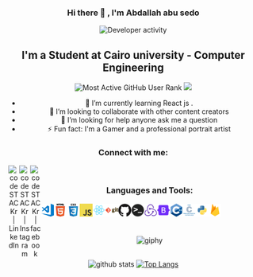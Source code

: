 
<div align="center">
  
<span style="display:block;text-align:center">




### Hi there 👋 , I'm Abdallah abu sedo

</span>

<span style="display:block;text-align:center">![Developer activity](https://user-images.githubusercontent.com/42722816/90060765-7febc200-dce5-11ea-938b-75d2a7816ca3.gif)</span>



## I'm a Student at Cairo university - Computer Engineering


<div align="center">

![Most Active GitHub User Rank](https://enwdccqjgyodvua.m.pipedream.net)
![](https://komarev.com/ghpvc/?username=abdallahabusedo)

</div>

- 🌱 I’m currently learning React js .
- 👯 I’m looking to collaborate with other content creators
- 🤔 I’m looking for help anyone ask me a question
- ⚡ Fun fact: I'm a Gamer and a professional portrait artist

### Connect with me:

[<img align="left" alt="codeSTACKr | LinkedIn" width="22px" src="https://cdn.jsdelivr.net/npm/simple-icons@v3/icons/linkedin.svg" />](https://www.linkedin.com/in/abdallah-abu-sedo-63958a185/)

[<img align="left" alt="codeSTACKr | Instagram" width="22px" src="https://cdn.jsdelivr.net/npm/simple-icons@v3/icons/instagram.svg" />](instagrahttps://www.instagram.com/abdallah_abusedo/)

[<img align="left" alt="codeSTACKr | facebook" width="22px"  src="https://cdn.jsdelivr.net/npm/simple-icons@v3/icons/facebook.svg"/> ](https://www.facebook.com/abdallah.abusedo)

<br />

### Languages and Tools:

<img align="left" alt="Visual Studio Code" width="26px" src="https://raw.githubusercontent.com/github/explore/80688e429a7d4ef2fca1e82350fe8e3517d3494d/topics/visual-studio-code/visual-studio-code.png" />
<img align="left" alt="HTML5" width="26px" src="https://raw.githubusercontent.com/github/explore/80688e429a7d4ef2fca1e82350fe8e3517d3494d/topics/html/html.png" />
<img align="left" alt="CSS3" width="26px" src="https://raw.githubusercontent.com/github/explore/80688e429a7d4ef2fca1e82350fe8e3517d3494d/topics/css/css.png" />
<img align="left" alt="JavaScript" width="26px" src="https://raw.githubusercontent.com/github/explore/80688e429a7d4ef2fca1e82350fe8e3517d3494d/topics/javascript/javascript.png" />
<img align="left" alt="React" width="26px" src="https://raw.githubusercontent.com/github/explore/80688e429a7d4ef2fca1e82350fe8e3517d3494d/topics/react/react.png" />
<img align="left" alt="Git" width="26px" src="https://raw.githubusercontent.com/github/explore/80688e429a7d4ef2fca1e82350fe8e3517d3494d/topics/git/git.png" />
<img align="left" alt="GitHub" width="26px" src="https://raw.githubusercontent.com/github/explore/78df643247d429f6cc873026c0622819ad797942/topics/github/github.png" />
<img align="left" alt="HTML5" width="26px" src="https://raw.githubusercontent.com/github/explore/80688e429a7d4ef2fca1e82350fe8e3517d3494d/topics/terminal/terminal.png" />
<img align="left" width="26px" src="https://raw.githubusercontent.com/github/explore/80688e429a7d4ef2fca1e82350fe8e3517d3494d/topics/redux/redux.png">
<img align="left" src="https://raw.githubusercontent.com/devicons/devicon/master/icons/bootstrap/bootstrap-plain.svg" alt="bootstrap"width="26px" />
<img align="left" width="26px" src="https://raw.githubusercontent.com/github/explore/80688e429a7d4ef2fca1e82350fe8e3517d3494d/topics/cpp/cpp.png">
<img align="left" width="26px" src="https://raw.githubusercontent.com/github/explore/80688e429a7d4ef2fca1e82350fe8e3517d3494d/topics/c/c.png">
<img align="left" width="26px" src="https://raw.githubusercontent.com/github/explore/80688e429a7d4ef2fca1e82350fe8e3517d3494d/topics/python/python.png">
<img align="left" width="26px" src="https://raw.githubusercontent.com/github/explore/80688e429a7d4ef2fca1e82350fe8e3517d3494d/topics/firebase/firebase.png">

<div align="center">

<br />
<br />
<br />

<span style="display:block;text-align:center">![giphy](https://user-images.githubusercontent.com/42722816/90063621-f38fce00-dce9-11ea-8d23-ee752e0a5b2e.gif)</span>
<br />

<span style="display:block;text-align:center">

![github stats](https://github-readme-stats.vercel.app/api?username=abdallahabusedo&count_private=true&show_icons=true&theme=tokyonight)
[![Top Langs](https://github-readme-stats.vercel.app/api/top-langs/?username=abdallahabusedo&layout=compact)](https://github.com/anuraghazra/github-readme-stats)
</span>

</div>
